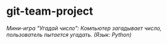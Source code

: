 # git-team-project
*Мини-игра "Угадай число": Компьютер загадывает число, пользователь 
пытается угадать. (Язык: Python)*
